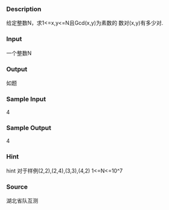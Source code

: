 
### Description
给定整数N，求1<=x,y<=N且Gcd(x,y)为素数的
数对(x,y)有多少对.

### Input
一个整数N
### Output
如题
### Sample Input
4


### Sample Output
4
### Hint
hint
对于样例(2,2),(2,4),(3,3),(4,2)
1<=N<=10^7

### Source
湖北省队互测